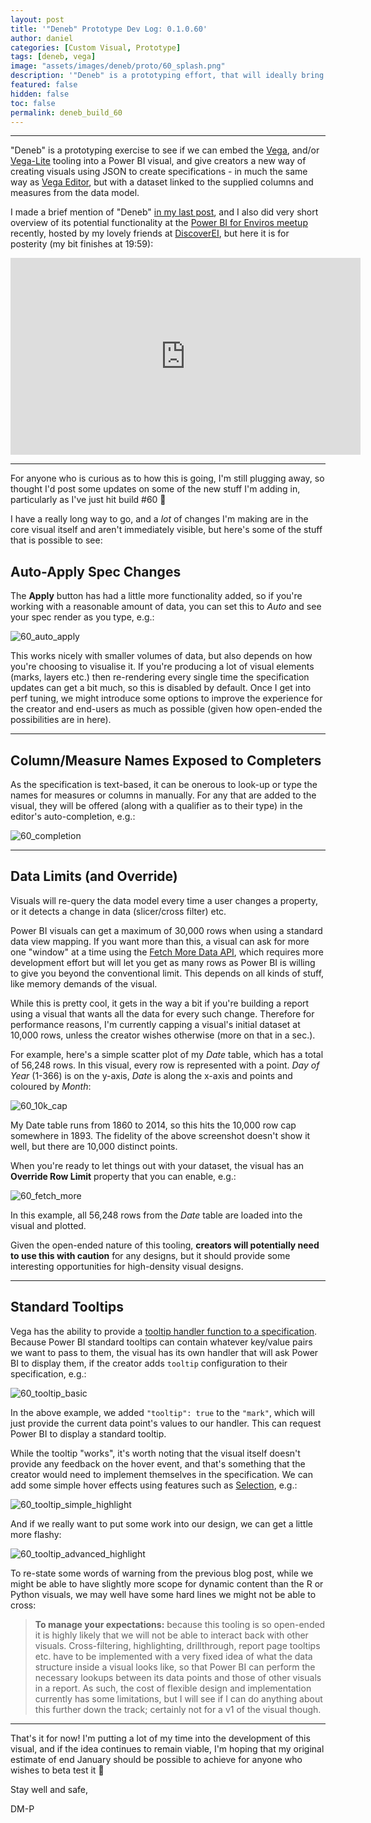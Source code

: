 ```yaml
---
layout: post
title: '"Deneb" Prototype Dev Log: 0.1.0.60'
author: daniel
categories: [Custom Visual, Prototype]
tags: [deneb, vega]
image: "assets/images/deneb/proto/60_splash.png"
description: '"Deneb" is a prototyping effort, that will ideally bring the Vega visualisation grammar system to Power BI as a custom visual.'
featured: false
hidden: false
toc: false
permalink: deneb_build_60
---
```


---

"Deneb" is a prototyping exercise to see if we can embed the <a href="https://vega.github.io/vega/" target="_blank">Vega</a>, and/or <a href="https://vega.github.io/vega-lite/" target="_blank">Vega-Lite</a> tooling into a Power BI visual, and give creators a new way of creating visuals using JSON to create specifications - in much the same way as <a href="https://vega.github.io/editor/" target="_blank">Vega Editor</a>, but with a dataset linked to the supplied columns and measures from the data model.

I made a brief mention of "Deneb" [in my last post](/viz_202012#deneb---visualisation-grammar-prototype), and I also did very short overview of its potential functionality at the <a href="https://www.meetup.com/powerbi4enviros/" target="_blank">Power BI for Enviros meetup</a> recently, hosted by my lovely friends at <a href="discoverei.com/" target="_blank">DiscoverEI</a>, but here it is for posterity (my bit finishes at 19:59):

<iframe width="560" height="315" src="https://www.youtube.com/embed/7J3hMxUHASs?start=970" frameborder="0" allow="accelerometer; autoplay; clipboard-write; encrypted-media; gyroscope; picture-in-picture" allowfullscreen></iframe>

---

For anyone who is curious as to how this is going, I'm still plugging away, so thought I'd post some updates on some of the new stuff I'm adding in, particularly as I've just hit build #60 🎉

I have a really long way to go, and a _lot_ of changes I'm making are in the core visual itself and aren't immediately visible, but here's some of the stuff that is possible to see:

## Auto-Apply Spec Changes

The **Apply** button has had a little more functionality added, so if you're working with a reasonable amount of data, you can set this to _Auto_ and see your spec render as you type, e.g.:

![60_auto_apply](/assets/images/deneb/proto/60_auto_apply.gif "Creators can auto-apply changes as they type.")

This works nicely with smaller volumes of data, but also depends on how you're choosing to visualise it. If you're producing a lot of visual elements (marks, layers etc.) then re-rendering every single time the specification updates can get a bit much, so this is disabled by default. Once I get into perf tuning, we might introduce some options to improve the experience for the creator and end-users as much as possible (given how open-ended the possibilities are in here).

---

## Column/Measure Names Exposed to Completers

As the specification is text-based, it can be onerous to look-up or type the names for measures or columns in manually. For any that are added to the visual, they will be offered (along with a qualifier as to their type) in the editor's auto-completion, e.g.:

![60_completion](/assets/images/deneb/proto/60_completion.png "Measure and Column info is available in the editor completers.")

---

## Data Limits (and Override)

Visuals will re-query the data model every time a user changes a property, or it detects a change in data (slicer/cross filter) etc.

Power BI visuals can get a maximum of 30,000 rows when using a standard data view mapping. If you want more than this, a visual can ask for more one "window" at a time using the <a href="https://docs.microsoft.com/en-us/power-bi/developer/visuals/fetch-more-data?WT.mc_id=DP-MVP-5003712" target="_blank">Fetch More Data API</a>, which requires more development effort but will let you get as many rows as Power BI is willing to give you beyond the conventional limit. This depends on all kinds of stuff, like memory demands of the visual.

While this is pretty cool, it gets in the way a bit if you're building a report using a visual that wants all the data for every such change. Therefore for performance reasons, I'm currently capping a visual's initial dataset at 10,000 rows, unless the creator wishes otherwise (more on that in a sec.).

For example, here's a simple scatter plot of my _Date_ table, which has a total of 56,248 rows. In this visual, every row is represented with a point. _Day of Year_ (1-366) is on the y-axis, _Date_ is along the x-axis and points and coloured by _Month_:

![60_10k_cap](/assets/images/deneb/proto/60_10k_cap.png "The visual currently caps out at 10,000 rows.")

My Date table runs from 1860 to 2014, so this hits the 10,000 row cap somewhere in 1893. The fidelity of the above screenshot doesn't show it well, but there are 10,000 distinct points.

When you're ready to let things out with your dataset, the visual has an **Override Row Limit** property that you can enable, e.g.:

![60_fetch_more](/assets/images/deneb/proto/60_fetch_more.gif "[Fetch More Data] can be manually enabled as needed.")

In this example, all 56,248 rows from the _Date_ table are loaded into the visual and plotted.

Given the open-ended nature of this tooling, **creators will potentially need to use this with caution** for any designs, but it should provide some interesting opportunities for high-density visual designs.

---

## Standard Tooltips

Vega has the ability to provide a <a href="https://vega.github.io/vega/docs/api/view/#view_tooltip" target="_blank">tooltip handler function to a specification</a>. Because Power BI standard tooltips can contain whatever key/value pairs we want to pass to them, the visual has its own handler that will ask Power BI to display them, if the creator adds `tooltip` configuration to their specification, e.g.:

![60_tooltip_basic](/assets/images/deneb/proto/60_tooltip_basic.gif "It's pretty easy to get standard tooltips working :)")

In the above example, we added `"tooltip": true` to the `"mark"`, which will just provide the current data point's values to our handler. This can request Power BI to display a standard tooltip.

While the tooltip "works", it's worth noting that the visual itself doesn't provide any feedback on the hover event, and that's something that the creator would need to implement themselves in the specification. We can add some simple hover effects using features such as <a href="https://vega.github.io/vega-lite/docs/selection.html" target="_blank">Selection</a>, e.g.:

![60_tooltip_simple_highlight](/assets/images/deneb/proto/60_tooltip_simple_highlight.gif "Adding a simple highlight effect to help our users")

And if we really want to put some work into our design, we can get a little more flashy:

![60_tooltip_advanced_highlight](/assets/images/deneb/proto/60_tooltip_advanced_highlight.gif "We can leverage more of Vega's functionality to make interactions richer.")

To re-state some words of warning from the previous blog post, while we might be able to have slightly more scope for dynamic content than the R or Python visuals, we may well have some hard lines we might not be able to cross:

> **To manage your expectations:** because this tooling is so open-ended it is highly likely that we will not be able to interact back with other visuals. Cross-filtering, highlighting, drillthrough, report page tooltips etc. have to be implemented with a very fixed idea of what the data structure inside a visual looks like, so that Power BI can perform the necessary lookups between its data points and those of other visuals in a report. As such, the cost of flexible design and implementation currently has some limitations, but I will see if I can do anything about this further down the track; certainly not for a v1 of the visual though.

---

That's it for now! I'm putting a lot of my time into the development of this visual, and if the idea continues to remain viable, I'm hoping that my original estimate of end January should be possible to achieve for anyone who wishes to beta test it 🤞

Stay well and safe,

DM-P
